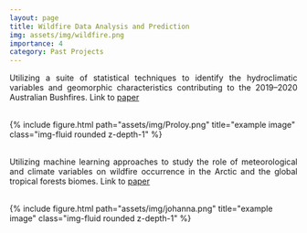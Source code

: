 ```yaml
---
layout: page
title: Wildfire Data Analysis and Prediction
img: assets/img/wildfire.png
importance: 4
category: Past Projects
---
```


<p style="text-align: justify;"> Utilizing a suite of statistical techniques to identify the hydroclimatic variables and geomorphic characteristics contributing to the 2019–2020 Australian Bushfires. Link to <a href=" https://doi.org/10.1029/2020EF001671">paper</a><br><br>
<div class="row justify-content-sm-center">
    <div class="col-sm-10 mt-3 mt-md-0">
        {% include figure.html path="assets/img/Proloy.png" title="example image" class="img-fluid rounded z-depth-1" %}
    </div>
</div>
<br>

<p style="text-align: justify;"> Utilizing machine learning approaches to study the role of meteorological and climate variables on wildfire occurrence in the Arctic and the global tropical forests biomes. Link to <a href=" https://link.springer.com/article/10.1007/s11069-022-05452-2">paper</a><br><br>
<div class="row justify-content-sm-center">
    <div class="col-sm-10 mt-3 mt-md-0">
        {% include figure.html path="assets/img/johanna.png" title="example image" class="img-fluid rounded z-depth-1" %}
    </div>
</div>
<br>
